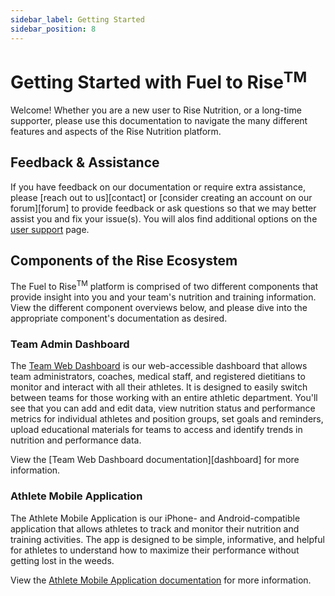 ```yaml
---
sidebar_label: Getting Started
sidebar_position: 8
---
```


# Getting Started with Fuel to Rise<sup>TM</sup>

Welcome! Whether you are a new user to Rise Nutrition, or a long-time supporter, please use this
documentation to navigate the many different features and aspects of the Rise Nutrition platform.

## Feedback & Assistance

If you have feedback on our documentation or require extra assistance, please [reach out to us][contact] or
[consider creating an account on our forum][forum] to provide feedback or ask questions so that we may better assist you and fix your issue(s). You will alos find additional options on the [user support](https://docs.risenutrition.org/docs/support) page. 

## Components of the Rise Ecosystem

The Fuel to Rise<sup>TM</sup> platform is comprised of two different components that
provide insight into you and your team's nutrition and training information.
View the different component overviews below, and please dive into the appropriate component's
documentation as desired.

### Team Admin Dashboard

The [Team Web Dashboard](https://app.risenutrition.org/) is our web-accessible dashboard that allows team administrators, coaches, medical staff, and registered dietitians to monitor and interact with all their athletes. It is designed to easily switch between teams for those working with an entire athletic department. You'll see that you can add and edit data, view nutrition status and performance metrics for individual athletes and position groups, set goals and reminders, upload educational materials for teams to access and identify trends in nutrition and performance data.

View the [Team Web Dashboard documentation][dashboard] for more information.

### Athlete Mobile Application

The Athlete Mobile Application is our iPhone- and Android-compatible application that
allows athletes to track and monitor their nutrition and training activities. The app is designed to
be simple, informative, and helpful for athletes to understand how to maximize their performance
without getting lost in the weeds.

View the [Athlete Mobile Application documentation](https://docs.risenutrition.org/docs/mobile) for more information.

